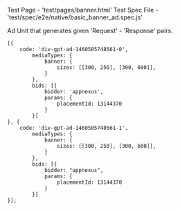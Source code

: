 Test Page - 'test/pages/banner.html'
Test Spec File - 'test/spec/e2e/native/basic_banner_ad.spec.js'

Ad Unit that generates given 'Request' - 'Response' pairs.

```(javascript)
[{
	code: 'div-gpt-ad-1460505748561-0',
		mediaTypes: {
			banner: {
				sizes: [[300, 250], [300, 600]],
			}
		},
		bids: [{
			bidder: 'appnexus',
			params: {
			    placementId: 13144370
			}
		}]
}, {
	code: 'div-gpt-ad-1460505748561-1',
		mediaTypes: {
			banner: {
				sizes: [[300, 250], [300, 600]],
			}
		},
		bids: [{
			bidder: "appnexus",
			params: {
				placementId: 13144370
			}
		}]
}];
```